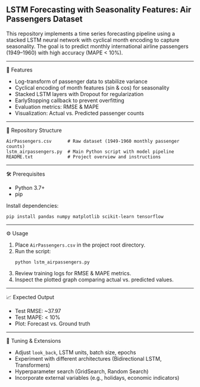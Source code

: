 ## LSTM Forecasting with Seasonality Features: Air Passengers Dataset

This repository implements a time series forecasting pipeline using a stacked LSTM neural network with cyclical month encoding to capture seasonality. The goal is to predict monthly international airline passengers (1949–1960) with high accuracy (MAPE < 10%).

---

🚀 Features

- Log-transform of passenger data to stabilize variance
- Cyclical encoding of month features (sin & cos) for seasonality
- Stacked LSTM layers with Dropout for regularization
- EarlyStopping callback to prevent overfitting
- Evaluation metrics: RMSE & MAPE
- Visualization: Actual vs. Predicted passenger counts

---

📁 Repository Structure

```
AirPassengers.csv      # Raw dataset (1949-1960 monthly passenger counts)
lstm_airpassengers.py  # Main Python script with model pipeline
README.txt             # Project overview and instructions
```

---

🛠️ Prerequisites

- Python 3.7+
- pip

Install dependencies:
```
pip install pandas numpy matplotlib scikit-learn tensorflow
```

---

⚙️ Usage

1. Place `AirPassengers.csv` in the project root directory.
2. Run the script:
   ```
   python lstm_airpassengers.py
   ```
3. Review training logs for RMSE & MAPE metrics.
4. Inspect the plotted graph comparing actual vs. predicted values.

---

📈 Expected Output

- Test RMSE: ~37.97
- Test MAPE: < 10%
- Plot: Forecast vs. Ground truth

---

🔧 Tuning & Extensions

- Adjust `look_back`, LSTM units, batch size, epochs
- Experiment with different architectures (Bidirectional LSTM, Transformers)
- Hyperparameter search (GridSearch, Random Search)
- Incorporate external variables (e.g., holidays, economic indicators)




